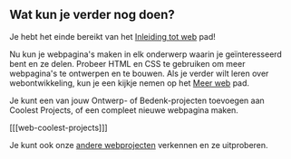 ## Wat kun je verder nog doen?

Je hebt het einde bereikt van het [Inleiding tot web](https://projects.raspberrypi.org/nl/pathways/microbit-intro) pad!

Nu kun je webpagina's maken in elk onderwerp waarin je geïnteresseerd bent en ze delen. Probeer HTML en CSS te gebruiken om meer webpagina's te ontwerpen en te bouwen. Als je verder wilt leren over webontwikkeling, kun je een kijkje nemen op het [Meer web](https://projects.raspberrypi.org/enl/pathways/more-web) pad.

Je kunt een van jouw Ontwerp- of Bedenk-projecten toevoegen aan Coolest Projects, of een compleet nieuwe webpagina maken.

[[[web-coolest-projects]]]

Je kunt ook onze [andere webprojecten](https://projects.raspberrypi.org/nl/projects?software%5B%5D=html-css-javascript) verkennen en ze uitproberen.
